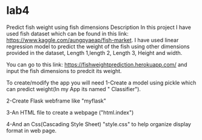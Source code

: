 # lab4
Predict fish weight using fish dimensions
Description
In this project I have used fish dataset which can be found in this link: https://www.kaggle.com/aungpyaeap/fish-market.
I have used linear regression model to predict the weight of the fish using other dimensions provided in the dataset, Length 1,length 2, Length 3, Height and width.

You can go to this link: https://fishweightprediction.herokuapp.com/ and input the fish dimensions to predcit its weight.

To create/modify the app you will need
1-Create a model using pickle which can predict weight(In my App its named " Classifier").

2-Create Flask webframe like "myflask"

3-An HTML file to create a webpage ("html.index")

4-And an Css(Cascading Style Sheet) "style.css" to help organize display format in web page.


